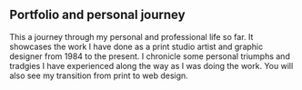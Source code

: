 ## Portfolio and personal journey

This a journey through my personal and professional life so far. It showcases the work I have done as a print studio artist and graphic designer from 1984 to the present. I chronicle some personal triumphs and tradgies I have experienced along the way as I was doing the work. You will also see my transition from print to web design.
